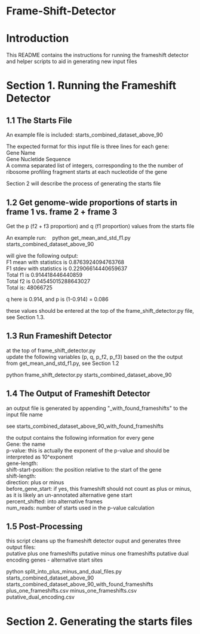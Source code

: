 # Frame-Shift-Detector

# Introduction

This README contains the instructions for running the frameshift detector and helper scripts to aid in generating new input files

# Section 1. Running the Frameshift Detector #

## 1.1 The Starts File

An example file is included: starts_combined_dataset_above_90

The expected format for this input file is three lines for each gene:  
Gene Name  
Gene Nucletide Sequence  
A comma separated list of integers, corresponding to the the number of ribosome profiling fragment starts at each nucleotide of the gene

Section 2 will describe the process of generating the starts file 

## 1.2 Get genome-wide proportions of starts in frame 1 vs. frame 2 + frame 3

Get the p (f2 + f3 proportion) and q (f1 proportion) values from the starts file 

An example run:&nbsp;&nbsp;&nbsp;
python get_mean_and_std_f1.py starts_combined_dataset_above_90

will give the following output:  
F1 mean with statistics is 0.8763924094763768  
F1 stdev with statistics is 0.22906614440659637  
Total f1 is 0.914418446440859  
Total f2 is 0.04545015288643027  
Total is: 48066725

q here is 0.914, and p is (1-0.914) = 0.086

these values should be entered at the top of the frame_shift_detector.py file, see Section 1.3. 

## 1.3  Run Frameshift Detector

at the top of frame_shift_detector.py  
update the following variables (p, q, p_f2, p_f3) based on the the output from get_mean_and_std_f1.py, see Section 1.2

python frame_shift_detector.py starts_combined_dataset_above_90

## 1.4 The Output of Frameshift Detector

an output file is generated by appending "_with_found_frameshifts" to the input file name  

see starts_combined_dataset_above_90_with_found_frameshifts

the output contains the following information for every gene  
Gene: the name  
p-value: this is actually the exponent of the p-value and should be interpreted as 10^exponent  
gene-length:   
shift-start-position: the position relative to the start of the gene  
shift-length:   
direction: plus or minus  
before_gene_start: if yes, this frameshift should not count as plus or minus, as it is likely an un-annotated alternative gene start  
percent_shifted: into alternative frames  
num_reads: number of starts used in the p-value calculation 

## 1.5 Post-Processing

this script cleans up the frameshift detector ouput and generates three output files:   
putative plus one frameshifts
putative minus one frameshifts
putative dual encoding genes - alternative start sites


python split_into_plus_minus_and_dual_files.py starts_combined_dataset_above_90 starts_combined_dataset_above_90_with_found_frameshifts plus_one_frameshifts.csv minus_one_frameshifts.csv putative_dual_encoding.csv 


# Section 2. Generating the starts files #

